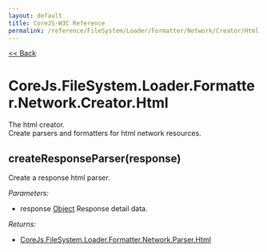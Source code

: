```yaml
---
layout: default
title: CoreJS-W3C Reference
permalink: /reference/FileSystem/Loader/Formatter/Network/Creator/Html.html
---
```

[<< Back](reference/FileSystem/Loader/Formatter/Creator.html)

# CoreJs.FileSystem.Loader.Formatter.Network.Creator.Html
The html creator.    
Create parsers and formatters for html network resources.

## createResponseParser(response)
Create a response html parser.

*Parameters:*

* response [Object](http://www.ecma-international.org/ecma-262/5.1/#sec-15.2) Response detail data.

*Returns:*

* [CoreJs.FileSystem.Loader.Formatter.Network.Parser.Html](reference/FileSystem/Loader/Formatter/Network/Parser/Html.html)

